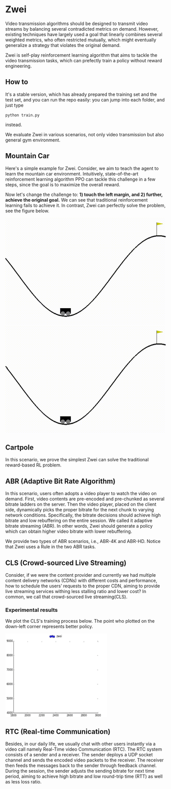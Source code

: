 # Zwei

Video transmission algorithms should be designed to transmit video streams by balancing several contradicted metrics on demand. However, existing techniques have largely used a goal that linearly combines several weighted metrics, who often restricted mutually, which might eventually generalize a strategy that violates the original demand.

Zwei is self-play reinforcement learning algorithm that aims to tackle the video transmission tasks, which can prefectly train a policy without reward engineering.

## How to 

It's a stable version, which has already prepared the training set and the test set, and you can run the repo easily: you can jump into each folder, and just type

```
python train.py
```

instead.

We evaluate Zwei in various scenarios, not only video transmission but also general gym environment.

## Mountain Car

Here's a simple example for Zwei. Consider, we aim to teach the agent to learn the mountain car environment.
Intuitively, state-of-the-art reinforcement learning algorithm PPO can tackle this challenge in a few steps, since the goal is to maximize the overall reward.

Now let's change the challenge to: **1) touch the left margin, and 2) further, achieve the original goal.** We can see that traditional reinforcement learning fails to achieve it.
In contrast, Zwei can perfectly solve the problem, see the figure below.

![PPO](demo/ppo.gif)![Zwei](demo/zwei.gif)

## Cartpole

In this scenario, we prove the simplest Zwei can solve the traditional reward-based RL problem.


## ABR (Adaptive Bit Rate Algorithm)

In this scenario, users often adopts a video player to watch the video on demand. First, video contents are pre-encoded and pre-chunked as several bitrate ladders on the server. Then the video player, placed on the client side, dynamically picks the proper bitrate for the next chunk to varying network conditions. Specifically, the bitrate decisions should achieve high bitrate and low rebuffering on the entire session. We called it adaptive bitrate streaming (ABR). In other words, Zwei should generate a policy which can obtain higher video bitrate with lower rebuffering.

We provide two types of ABR scenarios, i.e., ABR-4K and ABR-HD. Notice that Zwei uses a Rule in the two ABR tasks.

## CLS (Crowd-sourced Live Streaming)

Consider, if we were the content provider and currently we had multiple content delivery networks (CDNs) with different costs and performance, how
to schedule the users’ requests to the proper CDN, aiming to provide live streaming services withing less stalling ratio and lower cost? In common, we call that crowd-sourced live streaming(CLS).

### Experimental results

We plot the CLS's training process below. The point who plotted on the down-left corner represents better policy.

![CLS](demo/lts.gif)

## RTC (Real-time Communication)

Besides, in our daily life, we usually chat with other users instantly via a video call namely Real-Time video Communication (RTC). The RTC system consists of a sender and a receiver. The sender deploys a UDP socket channel and sends the encoded video packets to the receiver. The receiver then feeds the messages back to the
sender through feedback channel. During the session, the sender adjusts the sending bitrate for next time period, aiming
to achieve high bitrate and low round-trip time (RTT) as well as less loss ratio.
